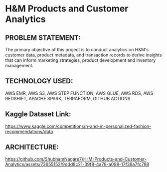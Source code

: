 # H&M Products and Customer Analytics

## PROBLEM STATEMENT:
The primary objective of this project is to conduct analytics on H&M's customer data, product metadata, and transaction records to derive insights that can inform marketing strategies, product development and inventory management.

## TECHNOLOGY USED:
AWS EMR, AWS S3, AWS STEP FUNCTION, AWS GLUE, AWS RDS, AWS REDSHIFT, APACHE SPARK, TERRAFORM, GITHUB ACTIONS 

## Kaggle Dataset Link:
https://www.kaggle.com/competitions/h-and-m-personalized-fashion-recommendations/data

## ARCHITECTURE:

https://github.com/ShubhamNagare7/H-M-Products-and-Customer-Analytics/assets/73655152/9ddd8c21-39f8-4a78-a098-17f38a7fc788


